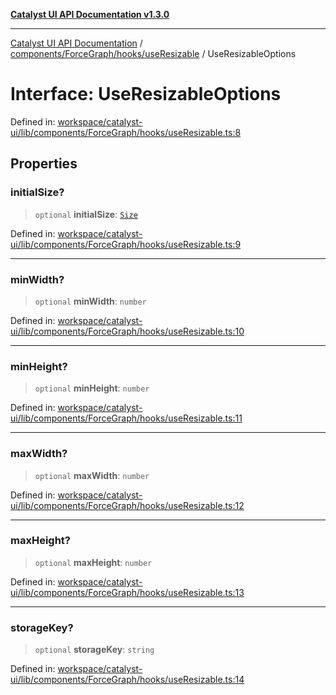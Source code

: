 [**Catalyst UI API Documentation v1.3.0**](../../../../../README.md)

---

[Catalyst UI API Documentation](../../../../../README.md) / [components/ForceGraph/hooks/useResizable](../README.md) / UseResizableOptions

# Interface: UseResizableOptions

Defined in: [workspace/catalyst-ui/lib/components/ForceGraph/hooks/useResizable.ts:8](https://github.com/TheBranchDriftCatalyst/catalyst-ui/blob/main/lib/components/ForceGraph/hooks/useResizable.ts#L8)

## Properties

### initialSize?

> `optional` **initialSize**: [`Size`](Size.md)

Defined in: [workspace/catalyst-ui/lib/components/ForceGraph/hooks/useResizable.ts:9](https://github.com/TheBranchDriftCatalyst/catalyst-ui/blob/main/lib/components/ForceGraph/hooks/useResizable.ts#L9)

---

### minWidth?

> `optional` **minWidth**: `number`

Defined in: [workspace/catalyst-ui/lib/components/ForceGraph/hooks/useResizable.ts:10](https://github.com/TheBranchDriftCatalyst/catalyst-ui/blob/main/lib/components/ForceGraph/hooks/useResizable.ts#L10)

---

### minHeight?

> `optional` **minHeight**: `number`

Defined in: [workspace/catalyst-ui/lib/components/ForceGraph/hooks/useResizable.ts:11](https://github.com/TheBranchDriftCatalyst/catalyst-ui/blob/main/lib/components/ForceGraph/hooks/useResizable.ts#L11)

---

### maxWidth?

> `optional` **maxWidth**: `number`

Defined in: [workspace/catalyst-ui/lib/components/ForceGraph/hooks/useResizable.ts:12](https://github.com/TheBranchDriftCatalyst/catalyst-ui/blob/main/lib/components/ForceGraph/hooks/useResizable.ts#L12)

---

### maxHeight?

> `optional` **maxHeight**: `number`

Defined in: [workspace/catalyst-ui/lib/components/ForceGraph/hooks/useResizable.ts:13](https://github.com/TheBranchDriftCatalyst/catalyst-ui/blob/main/lib/components/ForceGraph/hooks/useResizable.ts#L13)

---

### storageKey?

> `optional` **storageKey**: `string`

Defined in: [workspace/catalyst-ui/lib/components/ForceGraph/hooks/useResizable.ts:14](https://github.com/TheBranchDriftCatalyst/catalyst-ui/blob/main/lib/components/ForceGraph/hooks/useResizable.ts#L14)
